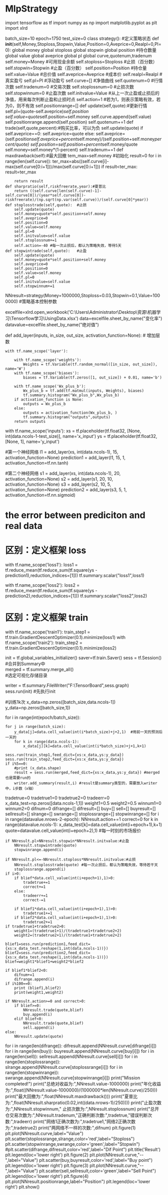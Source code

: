 # MlpStrategy
import tensorflow as tf
import numpy as np
import matplotlib.pyplot as plt
import xlrd

batch_size=10
epoch=1750
test_size=0
class strategy():  #定义策略状态
    def __init__(self,Money,Stoploss,Stopwin,Value,Position=0,Aveprice=0,Realpl=0,Pl=0):
        global money
        global stoploss
        global stopwin
        global position #持仓数量
        global value
        global aveprice
        global pl
        global curve,quotenum,tradenum
        self.money=Money   #可用现金余额
        self.stoploss=Stoploss   #止损（百分数）
        self.stopwin=Stopwin    #止盈（百分数）
        self.position=Position   #持仓量
        self.value=Value   #总价值
        self.aveprice=Aveprice   #成本价
        self.realpl=Realpl  #真实盈亏
        self.pl=Pl    #浮动盈亏
        self.curve=[]  #净值曲线
        self.quotenum=0   #行情次数
        self.tradenum=0  #交易次数
        self.stoplossnum=0  #止损次数
        self.stopwinnum=0  #止盈次数
        self.initvalue=Value  #从上一次止盈或止损后的净值，用来每次判断止盈和止损时点
        self.action=1 #若为1，则表示策略有效，若为0，则不有效
        self.positionrange=[]
    def update(self,quote):#更新行情
            self.pl=(quote-self.aveprice)*self.position
            self.value=quote*self.position+self.money
            self.curve.append(self.value)
            self.positionrange.append(self.position)
            self.quotenum+=1
    def trade(self,quote,percent):#购买比率，可以为负
        self.update(quote)
        if self.aveprice==0:
            self.aveprice=quote
        else:
            self.aveprice=(self.position*self.aveprice+percent*self.money)/(self.position+self.money*percent/quote)
        self.position=self.position+percent*self.money/quote
        self.money=self.money*(1-percent)
        self.tradenum+=1
    def maxdrawback(self):#最大回撤
        tem_max=self.money  #初始化
        result=0
        for i in range(len(self.curve)):
            ter_max=abs((self.curve[i]-max(self.curve[0:i+1]))/max(self.curve[0:i+1]))
            if result<ter_max:
                result=ter_max

        return result
    def sharpratio(self,riskfreerate,year):#夏普比
        return ((self.curve[len(self.curve)-1]-self.curve[0])/(year*self.curve[0])-riskfreerate)/(np.sqrt(np.var(self.curve))/(self.curve[0]*year))
    def stoplosstrade(self,quote):  #止损
        self.update(quote)
        self.money=quote*self.position+self.money
        self.aveprice=0
        self.position=0
        self.value=self.money
        self.pl=0
        self.initvalue=self.value
        self.stoplossnum+=1
        self.action=-40 #每一次止损后，都认为策略失效，等待5天
    def stopwintrade(self,quote):   #止盈
        self.update(quote)
        self.money=quote*self.position+self.money
        self.aveprice=0
        self.position=0
        self.value=self.money
        self.pl=0
        self.initvalue=self.value
        self.stopwinnum+=1
        

NNresult=strategy(Money=1000000,Stoploss=0.03,Stopwin=0.1,Value=1000000)  #策略基本控制参数

excelfile=xlrd.open_workbook('C:\\Users\\Administrator\\Desktop\\资源\\机器学习\\Tensorflow学习\\UsingData.xlsx')
data=excelfile.sheet_by_name("变化率")
datavalue=excelfile.sheet_by_name("绝对值")

def add_layer(inputs, in_size, out_size, activation_function=None):
    # 增加层数

    with tf.name_scope('layer'):
        
        with tf.name_scope('weights'):
            Weights = tf.Variable(tf.random_normal([in_size, out_size]), name='W')
        with tf.name_scope('biases'):
            biases = tf.Variable(tf.zeros([1, out_size]) + 0.01, name='b')
            
        with tf.name_scope('Wx_plus_b'):
            Wx_plus_b = tf.add(tf.matmul(inputs, Weights), biases)
            tf.summary.histogram("Wx_plus_b",Wx_plus_b)
        if activation_function is None:
            outputs = Wx_plus_b
        else:
            outputs = activation_function(Wx_plus_b, )
            tf.summary.histogram("outputs",outputs)
        return outputs
    
with tf.name_scope('inputs'):
    xs = tf.placeholder(tf.float32, [None, int(data.ncols-1-test_size)], name='x_input')
    ys = tf.placeholder(tf.float32, [None, 1], name='y_input')

#第一个神经网络
l1 = add_layer(xs, int(data.ncols-1), 15, activation_function=None)
prediction1 = add_layer(l1, 15, 1, activation_function=tf.nn.tanh)

#第二个神经网络
s1 = add_layer(xs, int(data.ncols-1), 20, activation_function=None)
s2 = add_layer(s1, 20, 10, activation_function=None)
s3 = add_layer(s2, 10, 5, activation_function=None)
prediction2 = add_layer(s3, 5, 1, activation_function=tf.nn.sigmoid)

# the error between prediciton and real data
# 区别：定义框架 loss
with tf.name_scope('loss1'):
    loss1 = tf.reduce_mean(tf.reduce_sum(tf.square(ys - prediction1),reduction_indices=[1]))
    tf.summary.scalar("loss1",loss1)

with tf.name_scope('loss2'):
    loss2 = tf.reduce_mean(tf.reduce_sum(tf.square(ys - prediction2),reduction_indices=[1]))
    tf.summary.scalar("loss2",loss2)

# 区别：定义框架 train
with tf.name_scope('train1'):
    train_step1 = tf.train.GradientDescentOptimizer(0.1).minimize(loss1)
with tf.name_scope('train2'):
    train_step2 = tf.train.GradientDescentOptimizer(0.1).minimize(loss2)

init = tf.global_variables_initializer()
saver=tf.train.Saver()
sess = tf.Session()    
#合并到Summary中    
merged = tf.summary.merge_all()    
#选定可视化存储目录

writer = tf.summary.FileWriter("F:\TensorBoard",sess.graph)    
sess.run(init) #先执行init
    
#训练1k次
x_data=np.zeros([batch_size,data.ncols-1])
y_data=np.zeros([batch_size,1])

for i in range(int(epoch/batch_size)):

    for j in range(batch_size):
        y_data[j]=data.cell_value(int(i*batch_size)+j+2,1)  #用前一天的预测后一天的
        for k in range(data.ncols-1):
            x_data[j][k]=data.cell_value(int(i*batch_size)+j+1,k+1)
    
    sess.run(train_step1,feed_dict={xs:x_data,ys:y_data})
    sess.run(train_step2,feed_dict={xs:x_data,ys:y_data})
    if i%5==0:
        #print (x_data.shape)
        result = sess.run(merged,feed_dict={xs:x_data,ys:y_data}) #merged也是需要run的
        writer.add_summary(result,i) #result是summary类型的，需要放入writer中，i步数（x轴）
        

tradetrue=0
tradetrue1=0
tradetrue2=0
tradeerr=0
x_data_test=np.zeros([data.ncols-1,1])
weight1=0.5
weight2=0.5
winnum1=0
winnum2=0
difnum=0
difrange=[]
difresult=[]
buy=[]
sell=[]
buyresult=[]
sellresult=[]
slrange=[]
swrange=[]
stoplossrange=[]
stopwinrange=[]
for i in range(datavalue.nrows-2-epoch):
    NNresult.action+=1
    correct=0
    for k in range(datavalue.ncols-1):
        x_data_test[k]=data.cell_value(int(i+epoch+1),k+1)
        quote=datavalue.cell_value(int(i+epoch+2),1) #每一时刻的市场报价
        
    if NNresult.pl>NNresult.stopwin*NNresult.initvalue:#止盈
        NNresult.stopwintrade(quote)
        stopwinrange.append(i)
        
    if NNresult.pl<=-NNresult.stoploss*NNresult.initvalue:#止损
        NNresult.stoplosstrade(quote) #每一次止损后，都认为策略失效，等待若干天
        stoplossrange.append(i)
    if i>0:
        if blief*data.cell_value(int(i+epoch+1),1)>0:
            tradetrue+=1
            correct+=1
        else:
            tradeerr+=1
            correct-=1
            
        if blief1*data.cell_value(int(i+epoch+1),1)>0:
            tradetrue1+=1
        if blief2*data.cell_value(int(i+epoch+1),1)>0:
            tradetrue2+=1
    if tradetrue1+tradetrue2>0:    
        weight1=(tradetrue1+1)/(tradetrue1+tradetrue2+2)
        weight2=(tradetrue2+1)/(tradetrue1+tradetrue2+2)
    
    blief1=sess.run(prediction1,feed_dict={xs:x_data_test.reshape(1,int(data.ncols-1))})
    blief2=sess.run(prediction2,feed_dict={xs:x_data_test.reshape(1,int(data.ncols-1))})
    blief=weight1*blief1+weight2*blief2
    
    if blief1*blief2<0:
        difnum+=1
        difrange.append(i)
    if i%100==0:
        print (blief1,blief2)
        print(weight1,weight2)
        
    if NNresult.action>=0 and correct>0:
        if blief>=0:
            NNresult.trade(quote,blief)
            buy.append(i)
        elif blief<0:
            NNresult.trade(quote,blief)
            sell.append(i)
    else:
        NNresult.update(quote)

for i in range(len(difrange)):
    difresult.append(NNresult.curve[difrange[i]])
for i in range(len(buy)):
    buyresult.append(NNresult.curve[buy[i]])
for i in range(len(sell)):
    sellresult.append(NNresult.curve[sell[i]])
for i in range(len(stoplossrange)):
    slrange.append(NNresult.curve[stoplossrange[i]])
for i in range(len(stopwinrange)):
    swrange.append(NNresult.curve[stopwinrange[i]])
print("Mission completed!")
print("总绝对收益为:",NNresult.value-1000000)
print("年化收益为:",float((NNresult.value-1000000)/(1000000*len(NNresult.curve)/250)))
print("最大回撤为:",float(NNresult.maxdrawback()))
print("夏普比为:",float(NNresult.sharpratio(0.02,int((data.nrows-1)/250))))
print("止盈次数为:",NNresult.stopwinnum," 止损次数为:",NNresult.stoplossnum)
print("总开仓交易次数为:",NNresult.tradenum,"正确判断次数:",tradetrue,"错误判断次数:",tradeerr)
print("网络1正确次数为:",tradetrue1,"网络2正确次数为:",tradetrue2)
print("两网络不一样的次数:",difnum)
plt.figure(1)
plt.plot(NNresult.curve,label="Value")
plt.scatter(stoplossrange,slrange,color='red',label="Stoploss")
plt.scatter(stopwinrange,swrange,color='green',label="Stopwin")
#plt.scatter(difrange,difresult,color='red',label="Dif Point")
plt.title('Result')
plt.legend(loc='lower right')
plt.figure(2)
plt.plot(NNresult.curve,"--",label="Value")
plt.scatter(buy,buyresult,color='red',label="Buy point")
plt.legend(loc='lower right')
plt.figure(3)
plt.plot(NNresult.curve,"--",label="Value")
plt.scatter(sell,sellresult,color='green',label="Sell Point")
plt.legend(loc='lower right')
plt.figure(4)
plt.plot(NNresult.positionrange,label="Position")
plt.legend(loc='lower right')
plt.show()

